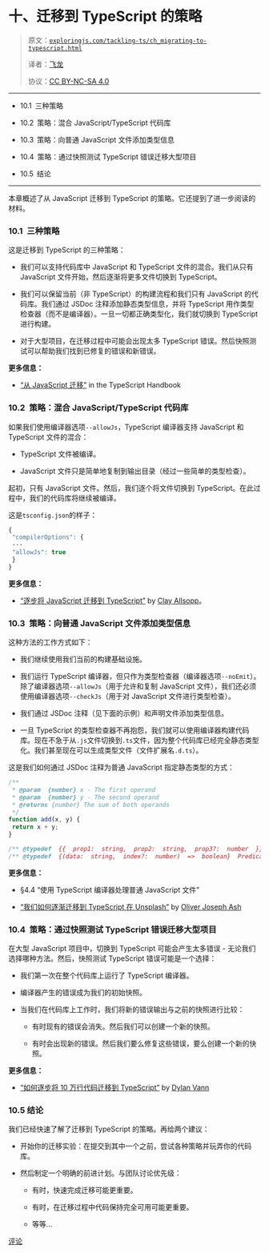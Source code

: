 # 十、迁移到 TypeScript 的策略

> 原文：[`exploringjs.com/tackling-ts/ch_migrating-to-typescript.html`](https://exploringjs.com/tackling-ts/ch_migrating-to-typescript.html)
> 
> 译者：[飞龙](https://github.com/wizardforcel)
> 
> 协议：[CC BY-NC-SA 4.0](https://creativecommons.org/licenses/by-nc-sa/4.0/)


* * *

+   10.1 三种策略

+   10.2 策略：混合 JavaScript/TypeScript 代码库

+   10.3 策略：向普通 JavaScript 文件添加类型信息

+   10.4 策略：通过快照测试 TypeScript 错误迁移大型项目

+   10.5 结论

* * *

本章概述了从 JavaScript 迁移到 TypeScript 的策略。它还提到了进一步阅读的材料。

### 10.1 三种策略

这是迁移到 TypeScript 的三种策略：

+   我们可以支持代码库中 JavaScript 和 TypeScript 文件的混合。我们从只有 JavaScript 文件开始，然后逐渐将更多文件切换到 TypeScript。

+   我们可以保留当前（非 TypeScript）的构建流程和我们只有 JavaScript 的代码库。我们通过 JSDoc 注释添加静态类型信息，并将 TypeScript 用作类型检查器（而不是编译器）。一旦一切都正确类型化，我们就切换到 TypeScript 进行构建。

+   对于大型项目，在迁移过程中可能会出现太多 TypeScript 错误。然后快照测试可以帮助我们找到已修复的错误和新错误。

**更多信息：**

+   [“从 JavaScript 迁移”](https://www.typescriptlang.org/docs/handbook/migrating-from-javascript.html) in the TypeScript Handbook

### 10.2 策略：混合 JavaScript/TypeScript 代码库

如果我们使用编译器选项`--allowJs`，TypeScript 编译器支持 JavaScript 和 TypeScript 文件的混合：

+   TypeScript 文件被编译。

+   JavaScript 文件只是简单地复制到输出目录（经过一些简单的类型检查）。

起初，只有 JavaScript 文件。然后，我们逐个将文件切换到 TypeScript。在此过程中，我们的代码库将继续被编译。

这是`tsconfig.json`的样子：

```ts
{
 "compilerOptions": {
 ···
 "allowJs": true
 }
}
```

**更多信息：**

+   [“逐步将 JavaScript 迁移到 TypeScript”](https://medium.com/@clayallsopp/incrementally-migrating-javascript-to-typescript-565020e49c88) by [Clay Allsopp](https://twitter.com/clayallsopp)。

### 10.3 策略：向普通 JavaScript 文件添加类型信息

这种方法的工作方式如下：

+   我们继续使用我们当前的构建基础设施。

+   我们运行 TypeScript 编译器，但只作为类型检查器（编译器选项`--noEmit`）。除了编译器选项`--allowJs`（用于允许和复制 JavaScript 文件），我们还必须使用编译器选项`--checkJs`（用于对 JavaScript 文件进行类型检查）。

+   我们通过 JSDoc 注释（见下面的示例）和声明文件添加类型信息。

+   一旦 TypeScript 的类型检查器不再抱怨，我们就可以使用编译器构建代码库。现在不急于从`.js`文件切换到`.ts`文件，因为整个代码库已经完全静态类型化。我们甚至现在可以生成类型文件（文件扩展名`.d.ts`）。

这是我们如何通过 JSDoc 注释为普通 JavaScript 指定静态类型的方式：

```ts
/**
 * @param  {number} x - The first operand
 * @param  {number} y - The second operand
 * @returns {number} The sum of both operands
 */
function add(x, y) {
 return x + y;
}
```

```ts
/** @typedef  {{  prop1:  string,  prop2:  string,  prop3?:  number  }}  SpecialType */
/** @typedef  {(data:  string,  index?:  number)  =>  boolean}  Predicate */
```

**更多信息：**

+   §4.4 “使用 TypeScript 编译器处理普通 JavaScript 文件”

+   [“我们如何逐渐迁移到 TypeScript 在 Unsplash”](https://medium.com/unsplash/how-we-gradually-migrated-to-typescript-at-unsplash-7a34caa24ef1) by [Oliver Joseph Ash](https://twitter.com/OliverJAsh)

### 10.4 策略：通过快照测试 TypeScript 错误迁移大型项目

在大型 JavaScript 项目中，切换到 TypeScript 可能会产生太多错误 - 无论我们选择哪种方法。然后，快照测试 TypeScript 错误可能是一个选择：

+   我们第一次在整个代码库上运行了 TypeScript 编译器。

+   编译器产生的错误成为我们的初始快照。

+   当我们在代码库上工作时，我们将新的错误输出与之前的快照进行比较：

    +   有时现有的错误会消失。然后我们可以创建一个新的快照。

    +   有时会出现新的错误。然后我们要么修复这些错误，要么创建一个新的快照。

**更多信息：**

+   [“如何逐步将 10 万行代码迁移到 TypeScript”](https://dylanvann.com/incrementally-migrating-to-typescript/) by [Dylan Vann](https://twitter.com/atomarranger)

### 10.5 结论

我们已经快速了解了迁移到 TypeScript 的策略。再给两个建议：

+   开始你的迁移实验：在提交到其中一个之前，尝试各种策略并玩弄你的代码库。

+   然后制定一个明确的前进计划。与团队讨论优先级：

    +   有时，快速完成迁移可能更重要。

    +   有时，在迁移过程中代码保持完全可用可能更重要。

    +   等等...

[评论](https://github.com/rauschma/tackling-ts/issues/10)
